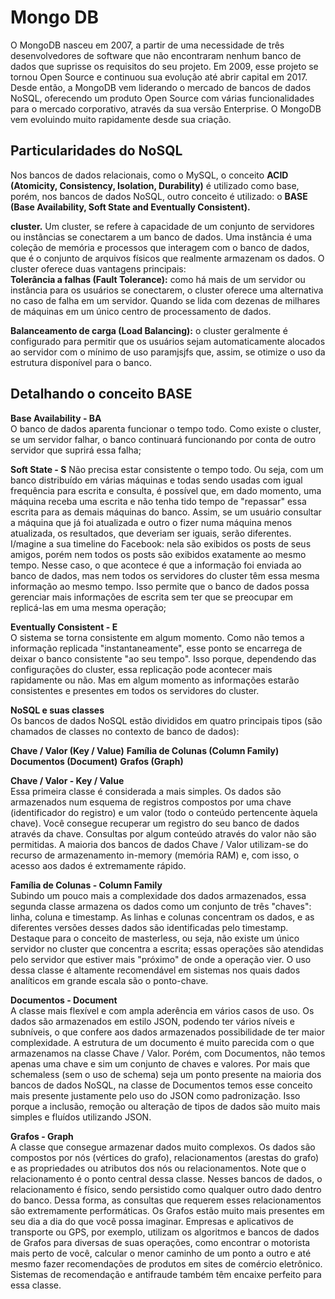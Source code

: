 # Mongo DB  

O MongoDB nasceu em 2007, a partir de uma necessidade de três desenvolvedores de software que não encontraram nenhum banco de dados que suprisse os requisitos do seu projeto. Em 2009, esse projeto se tornou Open Source e continuou sua evolução até abrir capital em 2017. Desde então, a MongoDB vem liderando o mercado de bancos de dados NoSQL, oferecendo um produto Open Source com várias funcionalidades para o mercado corporativo, através da sua versão Enterprise.
O MongoDB vem evoluindo muito rapidamente desde sua criação.  
  
## Particularidades do NoSQL  
Nos bancos de dados relacionais, como o MySQL, o conceito **ACID (Atomicity, Consistency, Isolation, Durability)** é utilizado como base, porém, nos bancos de dados NoSQL, outro conceito é utilizado: o **BASE (Base Availability, Soft State and Eventually Consistent).**  

**cluster.** Um cluster, se refere à capacidade de um conjunto de servidores ou instâncias se conectarem a um banco de dados. Uma instância é uma coleção de memória e processos que interagem com o banco de dados, que é o conjunto de arquivos físicos que realmente armazenam os dados.
O cluster oferece duas vantagens principais:  
**Tolerância a falhas (Fault Tolerance):** como há mais de um servidor ou instância para os usuários se conectarem, o cluster oferece uma alternativa no caso de falha em um servidor. Quando se lida com dezenas de milhares de máquinas em um único centro de processamento de dados.  

**Balanceamento de carga (Load Balancing):** o cluster geralmente é configurado para permitir que os usuários sejam automaticamente alocados ao servidor com o mínimo de uso paramjsjfs que, assim, se otimize o uso da estrutura disponível para o banco.  
  
## Detalhando o conceito BASE  
  
**Base Availability - BA**  
O banco de dados aparenta funcionar o tempo todo. Como existe o cluster, se um servidor falhar, o banco continuará funcionando por conta de outro servidor que suprirá essa falha;  

**Soft State - S**
Não precisa estar consistente o tempo todo. Ou seja, com um banco distribuído em várias máquinas e todas sendo usadas com igual frequência para escrita e consulta, é possível que, em dado momento, uma máquina receba uma escrita e não tenha tido tempo de "repassar" essa escrita para as demais máquinas do banco. Assim, se um usuário consultar a máquina que já foi atualizada e outro o fizer numa máquina menos atualizada, os resultados, que deveriam ser iguais, serão diferentes. I/magine a sua timeline do Facebook: nela são exibidos os posts de seus amigos, porém nem todos os posts são exibidos exatamente ao mesmo tempo. Nesse caso, o que acontece é que a informação foi enviada ao banco de dados, mas nem todos os servidores do cluster têm essa mesma informação ao mesmo tempo. Isso permite que o banco de dados possa gerenciar mais informações de escrita sem ter que se preocupar em replicá-las em uma mesma operação;  
  
**Eventually Consistent - E**  
O sistema se torna consistente em algum momento. Como não temos a informação replicada "instantaneamente", esse ponto se encarrega de deixar o banco consistente "ao seu tempo". Isso porque, dependendo das configurações do cluster, essa replicação pode acontecer mais rapidamente ou não. Mas em algum momento as informações estarão consistentes e presentes em todos os servidores do cluster.  
  
**NoSQL e suas classes**  
Os bancos de dados NoSQL estão divididos em quatro principais tipos (são chamados de classes no contexto de banco de dados):  
  

**Chave / Valor (Key / Value)**
**Família de Colunas (Column Family)**
**Documentos (Document)**
**Grafos (Graph)**
  
**Chave / Valor - Key / Value**  
Essa primeira classe é considerada a mais simples. Os dados são armazenados num esquema de registros compostos por uma chave (identificador do registro) e um valor (todo o conteúdo pertencente àquela chave). Você consegue recuperar um registro do seu banco de dados através da chave. Consultas por algum conteúdo através do valor não são permitidas.
A maioria dos bancos de dados Chave / Valor utilizam-se do recurso de armazenamento in-memory (memória RAM) e, com isso, o acesso aos dados é extremamente rápido.  
  
**Família de Colunas - Column Family**  
Subindo um pouco mais a complexidade dos dados armazenados, essa segunda classe armazena os dados como um conjunto de três "chaves": linha, coluna e timestamp. As linhas e colunas concentram os dados, e as diferentes versões desses dados são identificadas pelo timestamp.
Destaque para o conceito de masterless, ou seja, não existe um único servidor no cluster que concentra a escrita; essas operações são atendidas pelo servidor que estiver mais "próximo" de onde a operação vier.
O uso dessa classe é altamente recomendável em sistemas nos quais dados analíticos em grande escala são o ponto-chave.   
  
**Documentos - Document**  
A classe mais flexível e com ampla aderência em vários casos de uso. Os dados são armazenados em estilo JSON, podendo ter vários níveis e subníveis, o que confere aos dados armazenados possibilidade de ter maior complexidade. A estrutura de um documento é muito parecida com o que armazenamos na classe Chave / Valor. Porém, com Documentos, não temos apenas uma chave e sim um conjunto de chaves e valores.
Por mais que schemaless (sem o uso de schema) seja um ponto presente na maioria dos bancos de dados NoSQL, na classe de Documentos temos esse conceito mais presente justamente pelo uso do JSON como padronização. Isso porque a inclusão, remoção ou alteração de tipos de dados são muito mais simples e fluídos utilizando JSON.   
  
**Grafos - Graph**  
A classe que consegue armazenar dados muito complexos. Os dados são compostos por nós (vértices do grafo), relacionamentos (arestas do grafo) e as propriedades ou atributos dos nós ou relacionamentos. Note que o relacionamento é o ponto central dessa classe. Nesses bancos de dados, o relacionamento é físico, sendo persistido como qualquer outro dado dentro do banco. Dessa forma, as consultas que requerem esses relacionamentos são extremamente performáticas.
Os Grafos estão muito mais presentes em seu dia a dia do que você possa imaginar. Empresas e aplicativos de transporte ou GPS, por exemplo, utilizam os algoritmos e bancos de dados de Grafos para diversas de suas operações, como encontrar o motorista mais perto de você, calcular o menor caminho de um ponto a outro e até mesmo fazer recomendações de produtos em sites de comércio eletrônico. Sistemas de recomendação e antifraude também têm encaixe perfeito para essa classe.